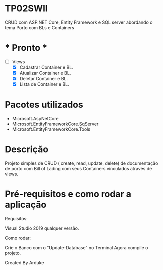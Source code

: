 # TP02SWII
CRUD com ASP.NET Core, Entity Framework e SQL server abordando o tema Porto com BLs e Containers

# * Pronto *

- [ ]  Views
    - [x]  Cadastrar Container e BL.
    - [x]  Atualizar Container e BL.
    - [x]  Deletar Container e BL.
    - [x]  Lista de Container e BL.

# Pacotes utilizados

- Microsoft.AspNetCore
- Microsoft.EntityFrameworkCore.SqServer
- Microsoft.EntityFrameworkCore.Tools

# **Descrição**

Projeto simples de CRUD ( create, read, update, delete) de documentação de porto com Bill of Lading com seus Containers vinculados através de views.

# Pré-requisitos e como rodar a aplicação

Requisitos:

Visual Studio 2019 qualquer versão.

Como rodar:

Crie o Banco com o "Update-Database" no Terminal
Agora compile o projeto.

Created By Arduke
